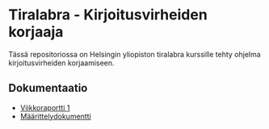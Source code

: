 # Tiralabra - Kirjoitusvirheiden korjaaja
Tässä repositoriossa on Helsingin yliopiston tiralabra kurssille tehty ohjelma kirjoitusvirheiden korjaamiseen.

## Dokumentaatio
- [Viikkoraportti 1](https://github.com/oheinonen/tiralabra/blob/main/dokumentaatio/viikkoraportti1.md)
- [Määrittelydokumentti](https://github.com/oheinonen/tiralabra/blob/main/dokumentaatio/maarittely.md)
